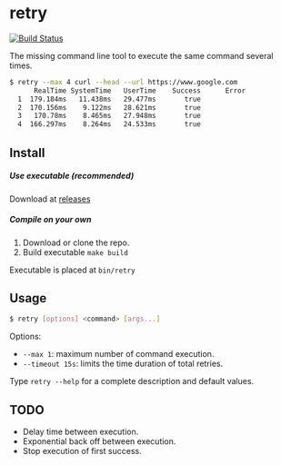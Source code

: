 # retry

[![Build Status](https://travis-ci.com/martinezdelariva/retry.svg?branch=master)](https://travis-ci.com/martinezdelariva/retry)

The missing command line tool to execute the same command several times.

```bash
$ retry --max 4 curl --head --url https://www.google.com
      RealTime SystemTime   UserTime    Success      Error
  1  179.184ms   11.438ms   29.477ms       true
  2  170.156ms    9.122ms   28.621ms       true
  3   170.78ms    8.465ms   27.948ms       true
  4  166.297ms    8.264ms   24.533ms       true
```

## Install

##### Use executable (recommended)

Download at [releases](https://github.com/martinezdelariva/retry/releases)

##### Compile on your own

1. Download or clone the repo.
2. Build executable `make build`

Executable is placed at `bin/retry`

## Usage

```bash
$ retry [options] <command> [args...]
```

Options:

- `--max 1`: maximum number of command execution.
- `--timeout 15s`: limits the time duration of total retries.


Type `retry --help` for a complete description and default values.

## TODO

- Delay time between execution.
- Exponential back off between execution.
- Stop execution of first success.
